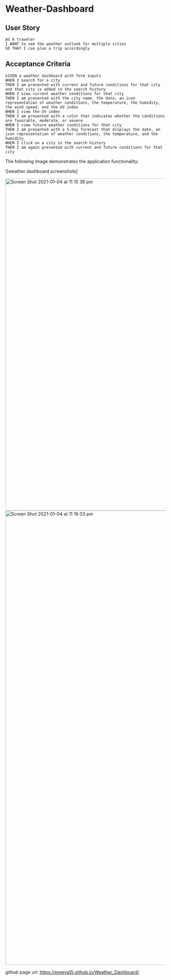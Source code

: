 # Weather-Dashboard

## User Story

```
AS A traveler
I WANT to see the weather outlook for multiple cities
SO THAT I can plan a trip accordingly
```

## Acceptance Criteria

```
GIVEN a weather dashboard with form inputs
WHEN I search for a city
THEN I am presented with current and future conditions for that city and that city is added to the search history
WHEN I view current weather conditions for that city
THEN I am presented with the city name, the date, an icon representation of weather conditions, the temperature, the humidity, the wind speed, and the UV index
WHEN I view the UV index
THEN I am presented with a color that indicates whether the conditions are favorable, moderate, or severe
WHEN I view future weather conditions for that city
THEN I am presented with a 5-day forecast that displays the date, an icon representation of weather conditions, the temperature, and the humidity
WHEN I click on a city in the search history
THEN I am again presented with current and future conditions for that city
```

The following image demonstrates the application functionality:

![weather dashboard screenshots]

<img width="1040" alt="Screen Shot 2021-01-04 at 11 15 38 pm" src="https://user-images.githubusercontent.com/73766339/103534398-e5ce2580-4ee2-11eb-9abe-08c3386243a4.png">

<img width="1423" alt="Screen Shot 2021-01-04 at 11 16 03 pm" src="https://user-images.githubusercontent.com/73766339/103534441-f9798c00-4ee2-11eb-9030-0865d23e07dc.png">

github page url:  https://preeya15.github.io/Weather_Dashboard/

